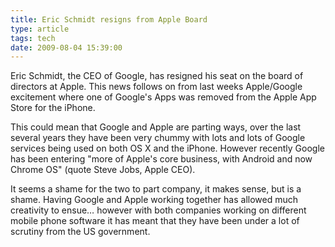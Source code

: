 ```yaml
---
title: Eric Schmidt resigns from Apple Board
type: article
tags: tech
date: 2009-08-04 15:39:00
---
```


Eric Schmidt, the CEO of Google, has resigned his seat on the board of directors at Apple. This news follows on from last weeks Apple/Google excitement where one of Google's Apps was removed from the Apple App Store for the iPhone.

This could mean that Google and Apple are parting ways, over the last several years they have been very chummy with lots and lots of Google services being used on both OS X and the iPhone. However recently Google has been entering "more of Apple's core business, with Android and now Chrome OS" (quote Steve Jobs, Apple CEO).

It seems a shame for the two to part company, it makes sense, but is a shame. Having Google and Apple working together has allowed much creativity to ensue… however with both companies working on different mobile phone software it has meant that they have been under a lot of scrutiny from the US government.
